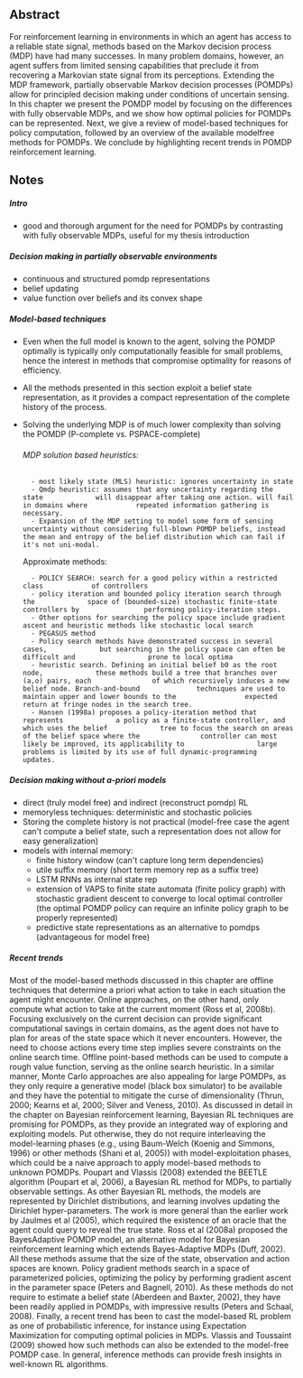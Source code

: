 ## Abstract
For reinforcement learning in environments in which an agent has access to a reliable state signal, methods based on the Markov decision process (MDP) have had many successes. In many problem domains, however, an agent suffers from limited sensing capabilities that preclude it from recovering a Markovian state signal from its perceptions. Extending the MDP framework, partially observable Markov decision processes (POMDPs) allow for principled decision making under conditions of uncertain sensing. In this chapter we present the POMDP model by focusing on the differences with fully observable MDPs, and we show how optimal policies for POMDPs can be represented. Next, we give a review of model-based techniques for policy computation, followed by an overview of the available modelfree methods for POMDPs. We conclude by highlighting recent trends in POMDP reinforcement learning.

## Notes
##### Intro
* good and thorough argument for the need for POMDPs by contrasting with fully observable MDPs, useful for my thesis introduction

##### Decision making in partially observable environments
* continuous and structured pomdp representations
* belief updating
* value function over beliefs and its convex shape

##### Model-based techniques
* Even when the full model is known to the agent, solving the POMDP optimally is typically only computationally feasible for small problems, hence the interest in methods that compromise optimality for reasons of efficiency. 
* All the methods presented in this section exploit a belief state representation, as it provides a compact representation of the complete history of the process.
* Solving the underlying MDP is of much lower complexity than solving the POMDP (P-complete vs. PSPACE-complete)

	###### MDP solution based heuristics:
	
		- most likely state (MLS) heuristic: ignores uncertainty in state
		- Qmdp heuristic: assumes that any uncertainty regarding the state             will disappear after taking one action. will fail in domains where            repeated information gathering is necessary.
		- Expansion of the MDP setting to model some form of sensing                   uncertainty without considering full-blown POMDP beliefs, instead             the mean and entropy of the belief distribution which can fail if             it's not uni-modal. 
	
    Approximate methods:
		
		- POLICY SEARCH: search for a good policy within a restricted class            of controllers
		- policy iteration and bounded policy iteration search through the             space of (bounded-size) stochastic finite-state controllers by                performing policy-iteration steps.
		- Other options for searching the policy space include gradient                ascent and heuristic methods like stochastic local search
		- PEGASUS method
		- Policy search methods have demonstrated success in several cases,             but searching in the policy space can often be difficult and                  prone to local optima
		- heuristic search. Defining an initial belief b0 as the root node,             these methods build a tree that branches over (a,o) pairs, each               of which recursively induces a new belief node. Branch-and-bound              techniques are used to maintain upper and lower bounds to the                 expected return at fringe nodes in the search tree. 
		- Hansen (1998a) proposes a policy-iteration method that represents             a policy as a finite-state controller, and which uses the belief             tree to focus the search on areas of the belief space where the               controller can most likely be improved, its applicability to                  large problems is limited by its use of full dynamic-programming              updates. 


##### Decision making without a-priori models
    
* direct (truly model free) and indirect (reconstruct pomdp) RL
* memoryless techniques: deterministic and stochastic policies
* Storing the complete history is not practical (model-free case the agent can't compute a belief state, such a representation does not allow for easy generalization)
* models with internal memory: 
	* finite history window (can't capture long term dependencies)
	* utile suffix memory (short term memory rep as a suffix tree)
	* LSTM RNNs as internal state rep
	* extension of VAPS to finite state automata (finite policy graph) with stochastic gradient descent to converge to local optimal controller (the optimal POMDP policy can require an infinite policy graph to be properly represented)
	* predictive state representations as an alternative to pomdps (advantageous for model free)
	
    

	    
    
    
	

##### Recent trends
Most of the model-based methods discussed in this chapter are offline techniques that determine a priori what action to take in each situation the agent might encounter. Online approaches, on the other hand, only compute what action to take at the current moment (Ross et al, 2008b). Focusing exclusively on the current decision can provide significant computational savings in certain domains, as the agent does not have to plan for areas of the state space which it never encounters. However, the need to choose actions every time step implies severe constraints on the online search time. Offline point-based methods can be used to compute a rough value function, serving as the online search heuristic. In a similar manner, Monte Carlo approaches are also appealing for large POMDPs, as they only require a generative model (black box simulator) to be available and they have the potential to mitigate the curse of dimensionality (Thrun, 2000; Kearns et al, 2000; Silver and Veness, 2010). As discussed in detail in the chapter on Bayesian reinforcement learning, Bayesian RL techniques are promising for POMDPs, as they provide an integrated way of exploring and exploiting models. Put otherwise, they do not require interleaving the model-learning phases (e.g., using Baum-Welch (Koenig and Simmons, 1996) or other methods (Shani et al, 2005)) with model-exploitation phases, which could be a naive approach to apply model-based methods to unknown POMDPs. Poupart and Vlassis (2008) extended the BEETLE algorithm (Poupart et al, 2006), a Bayesian RL method for MDPs, to partially observable settings. As other Bayesian RL methods, the models are represented by Dirichlet distributions, and learning involves updating the Dirichlet hyper-parameters. The work is more general than the earlier work by Jaulmes et al (2005), which required the existence of an oracle that the agent could query to reveal the true state. Ross et al (2008a) proposed the BayesAdaptive POMDP model, an alternative model for Bayesian reinforcement learning which extends Bayes-Adaptive MDPs (Duff, 2002). All these methods assume that the size of the state, observation and action spaces are known. Policy gradient methods search in a space of parameterized policies, optimizing the policy by performing gradient ascent in the parameter space (Peters and Bagnell, 2010). As these methods do not require to estimate a belief state (Aberdeen and Baxter, 2002), they have been readily applied in POMDPs, with impressive results (Peters and Schaal, 2008). Finally, a recent trend has been to cast the model-based RL problem as one of probabilistic inference, for instance using Expectation Maximization for computing optimal policies in MDPs. Vlassis and Toussaint (2009) showed how such methods can also be extended to the model-free POMDP case. In general, inference methods can provide fresh insights in well-known RL algorithms.